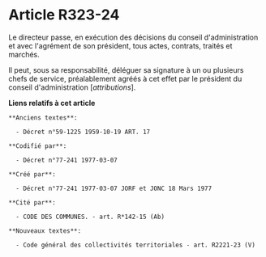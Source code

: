 # Article R323-24

Le directeur passe, en exécution des décisions du conseil d'administration et avec l'agrément de son président, tous actes,
contrats, traités et marchés.

Il peut, sous sa responsabilité, déléguer sa signature à un ou plusieurs chefs de service, préalablement agréés à cet effet
par le président du conseil d'administration [*attributions*].

**Liens relatifs à cet article**

	**Anciens textes**:

	  - Décret n°59-1225 1959-10-19 ART. 17

	**Codifié par**:

	  - Décret n°77-241 1977-03-07

	**Créé par**:

	  - Décret n°77-241 1977-03-07 JORF et JONC 18 Mars 1977

	**Cité par**:

	  - CODE DES COMMUNES. - art. R*142-15 (Ab)

	**Nouveaux textes**:

	  - Code général des collectivités territoriales - art. R2221-23 (V)
